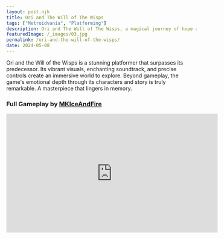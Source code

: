 ```yaml
---
layout: post.njk
title: Ori and The Will of The Wisps
tags: ["Metroidvania", "Platforming"]
description: Ori and The Will of The Wisps, a magical journey of hope and loss. Explore, fight, and soar in this stunning platformer.
featuredImage: /_images/03.jpg
permalink: /ori-and-the-will-of-the-wisps/
date: 2024-05-08
---
```


Ori and the Will of the Wisps is a stunning platformer that surpasses its predecessor. Its vibrant visuals, enchanting soundtrack, and precise controls create an immersive world to explore. Beyond gameplay, the game's emotional depth through its characters and story is truly remarkable. A masterpiece that lingers in memory.

### Full Gameplay by [MKIceAndFire](https://www.youtube.com/channel/UC1bwliGvJogr7cWK0nT2Eag)

<iframe width="560" height="315" src="https://www.youtube.com/embed/fXUrR6EiEcY?si=i4GDB0dzr94JC8Dk" title="YouTube video player" frameborder="0" allow="accelerometer; autoplay; clipboard-write; encrypted-media; gyroscope; picture-in-picture; web-share" referrerpolicy="strict-origin-when-cross-origin" allowfullscreen></iframe>

